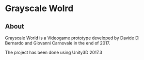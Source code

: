 # Grayscale Wolrd

## About
Grayscale World is a Videogame prototype developed by Davide Di Bernardo and Giovanni Carnovale in the end of 2017.

The  project has been done using Unity3D 2017.3
